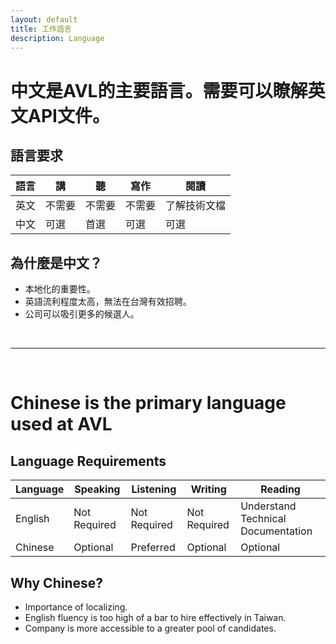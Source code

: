 ```yaml
---
layout: default
title: 工作語言
description: Language
---
```


# 中文是AVL的主要語言。需要可以瞭解英文API文件。

## 語言要求

|語言|講|聽|寫作|閱讀|
| --- | --- | --- | --- | --- |
|英文 | 不需要 | 不需要 | 不需要 | 了解技術文檔|
|中文|可選|首選|可選|可選|

## 為什麼是中文？

* 本地化的重要性。
* 英語流利程度太高，無法在台灣有效招聘。
* 公司可以吸引更多的候選人。

<br>

---

<br>

# Chinese is the primary language used at AVL

## Language Requirements

| Language | Speaking | Listening | Writing | Reading |
| --- | --- | --- | --- | --- |
| English | Not Required | Not Required | Not Required | Understand Technical Documentation |
| Chinese | Optional | Preferred | Optional | Optional |

## Why Chinese?

* Importance of localizing.
* English fluency is too high of a bar to hire effectively in Taiwan.
* Company is more accessible to a greater pool of candidates.